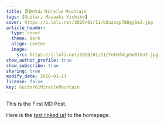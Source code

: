 ```yaml
---
title: 奇跡の山 Miracle Mountain
tags: [Guitar, Masaaki Kishibe]
cover: https://i.loli.net/2020/01/11/bQuzxqp7B8gySmJ.jpg
article_header:
  type: cover
  theme: dark
  align: center
  image:
    src: https://i.loli.net/2020/01/11/YnkHfmLpSoR1VuT.jpg
show_author_profile: true
show_subscribe: true
sharing: true
modify_date: 2020-01-11
license: false
key: Guitar01MiracleMountain
---
```


This is the First MD Post.
<!--more-->

Here is the [test linked url](https://zmei.moe) to the homepage.